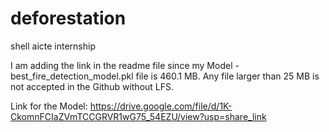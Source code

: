 # deforestation
shell aicte internship

I am adding the link in the readme file since my Model - best_fire_detection_model.pkl file is 460.1 MB. Any file larger than 25 MB is not accepted in the Github without LFS. 

Link for the Model: https://drive.google.com/file/d/1K-CkomnFCIaZVmTCCGRVR1wG75_54EZU/view?usp=share_link

